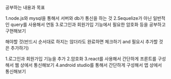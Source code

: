 공부하는 내용과 목표

1.node.js와 mysql을 통해서 서버와 db가 통신을 하는 것
2.Sequelize가 아닌 일반적인 query를 사용해서 연동
3.로그인과 회원가입 기능에서 필요한 암호화 등을 공부하고 구현해보기

해야할 것(반드시 순서대로 하지는 않더라도 완료하면 체크하기 and 필요시 추가할 것은 추가하기)

1.로그인과 회원가입 기능을 추가
2.암호화
3.react를 사용해서 간단하게 프론트를 구성해서 웹 상에서 통신해보기
4.android studio를 통해서 간단하게 구성해서 앱 상에서 통신해보기